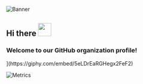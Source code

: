 ![Banner](https://user-images.githubusercontent.com/36012642/136537834-54d3c812-dd2a-43ab-acc4-7bf67b1330ef.png)

<!-- welcome message -->
<h2>Hi there <img src="https://media.giphy.com/media/hvRJCLFzcasrR4ia7z/giphy.gif" height="35px"></h2>

<h3>Welcome to our GitHub organization profile!</h3>

<!-- About me -->

</p>](https://giphy.com/embed/5eLDrEaRGHegx2FeF2)

![Metrics](https://metrics.lecoq.io/KriegerLabs?template=classic&introduction=1&people=1&discussions=1&repositories=1&sponsors=1&repositories=100&repositories.batch=100&repositories.forks=false&repositories.affiliations=owner&introduction.title=true&people.limit=24&people.size=28&people.types=followers%2C%20following&people.identicons=false&people.shuffle=false&sponsors.sections=goal%2C%20about&config.timezone=Europe%2FBerlin)
